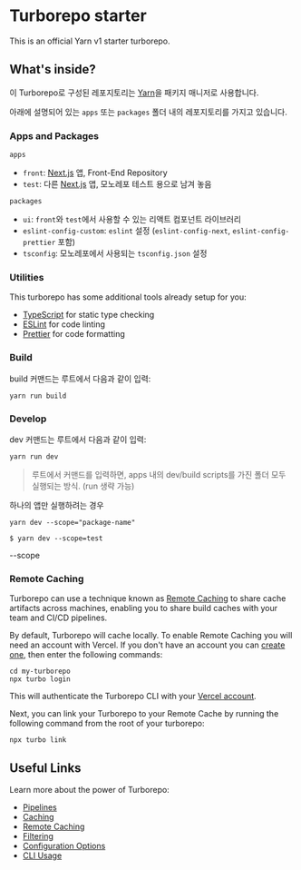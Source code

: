 # Turborepo starter

This is an official Yarn v1 starter turborepo.

## What's inside?

이 Turborepo로 구성된 레포지토리는 [Yarn](https://classic.yarnpkg.com/)을 패키지 매니저로 사용합니다.

아래에 설명되어 있는 `apps` 또는 `packages` 폴더 내의 레포지토리를 가지고 있습니다.

### Apps and Packages

`apps`

- `front`: [Next.js](https://nextjs.org/) 앱, Front-End Repository
- `test`: 다른 [Next.js](https://nextjs.org/) 앱, 모노레포 테스트 용으로 남겨 놓음

`packages`

- `ui`: `front`와 `test`에서 사용할 수 있는 리액트 컴포넌트 라이브러리
- `eslint-config-custom`: `eslint` 설정 (`eslint-config-next`, `eslint-config-prettier` 포함)
- `tsconfig`: 모노레포에서 사용되는 `tsconfig.json` 설정

### Utilities

This turborepo has some additional tools already setup for you:

- [TypeScript](https://www.typescriptlang.org/) for static type checking
- [ESLint](https://eslint.org/) for code linting
- [Prettier](https://prettier.io) for code formatting

### Build

build 커맨드는 루트에서 다음과 같이 입력:

```
yarn run build
```

### Develop

dev 커맨드는 루트에서 다음과 같이 입력:

```
yarn run dev
```

> 루트에서 커맨드를 입력하면, apps 내의 dev/build scripts를 가진 폴더 모두 실행되는 방식. (run 생략 가능)

하나의 앱만 실행하려는 경우

```
yarn dev --scope="package-name"

$ yarn dev --scope=test
```

--scope

### Remote Caching

Turborepo can use a technique known as [Remote Caching](https://turbo.build/repo/docs/core-concepts/remote-caching) to share cache artifacts across machines, enabling you to share build caches with your team and CI/CD pipelines.

By default, Turborepo will cache locally. To enable Remote Caching you will need an account with Vercel. If you don't have an account you can [create one](https://vercel.com/signup), then enter the following commands:

```
cd my-turborepo
npx turbo login
```

This will authenticate the Turborepo CLI with your [Vercel account](https://vercel.com/docs/concepts/personal-accounts/overview).

Next, you can link your Turborepo to your Remote Cache by running the following command from the root of your turborepo:

```
npx turbo link
```

## Useful Links

Learn more about the power of Turborepo:

- [Pipelines](https://turbo.build/repo/docs/core-concepts/monorepos/running-tasks)
- [Caching](https://turbo.build/repo/docs/core-concepts/caching)
- [Remote Caching](https://turbo.build/repo/docs/core-concepts/remote-caching)
- [Filtering](https://turbo.build/repo/docs/core-concepts/monorepos/filtering)
- [Configuration Options](https://turbo.build/repo/docs/reference/configuration)
- [CLI Usage](https://turbo.build/repo/docs/reference/command-line-reference)

